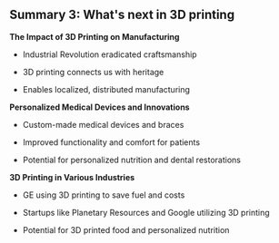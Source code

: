 ## Summary 3: What's next in 3D printing

**The Impact of 3D Printing on Manufacturing**

- Industrial Revolution eradicated craftsmanship
- 3D printing connects us with heritage
- Enables localized, distributed manufacturing

**Personalized Medical Devices and Innovations**

- Custom-made medical devices and braces
- Improved functionality and comfort for patients
- Potential for personalized nutrition and dental restorations

**3D Printing in Various Industries**

- GE using 3D printing to save fuel and costs
- Startups like Planetary Resources and Google utilizing 3D printing
- Potential for 3D printed food and personalized nutrition